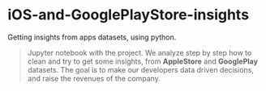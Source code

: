 # iOS-and-GooglePlayStore-insights
Getting insights from apps datasets, using python.

>Jupyter notebook with the project. We analyze step by step how to clean and try to get some insights, 
>from **AppleStore** and **GooglePlay** datasets. The goal is to make our developers data driven decisions, 
>and raise the revenues of the company.
